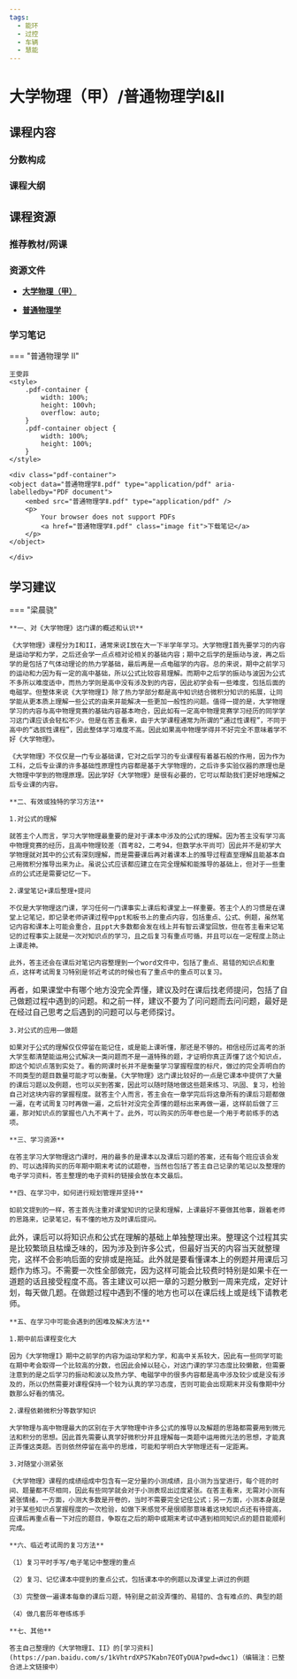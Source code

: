 ```yaml
---
tags:
  - 能环
  - 过控
  - 车辆
  - 慧能
---
```


# 大学物理（甲）/普通物理学I&II

## 课程内容

### 分数构成

### 课程大纲

## 课程资源

### 推荐教材/网课

### 资源文件

- [**大学物理（甲）**](https://pan.baidu.com/s/1E8whc8E9Uu6wAU4hu_k9PQ?pwd=3j9f)

- [**普通物理学**](https://pan.baidu.com/s/1a0hFpsGAdyW26mhAwswTtA?pwd=7p76)

### 学习笔记

=== "普通物理学 II"

    王雯菲
    <style>
        .pdf-container {
            width: 100%;
            height: 100vh;
            overflow: auto;
        }
        .pdf-container object {
            width: 100%;
            height: 100%;
        }
    </style>

    <div class="pdf-container">
    <object data="普通物理学Ⅱ.pdf" type="application/pdf" aria-labelledby="PDF document">
        <embed src="普通物理学Ⅱ.pdf" type="application/pdf" />
        <p>
            Your browser does not support PDFs
            <a href="普通物理学Ⅱ.pdf" class="image fit">下载笔记</a>
        </p>
    </object>

    </div>

## 学习建议

=== "梁晨骁"

    **一、对《大学物理》这门课的概述和认识**

    《大学物理》课程分为I和II，通常来说I放在大一下半学年学习。大学物理I首先要学习的内容是运动学和力学，之后还会学一点点相对论相关的基础内容；期中之后学的是振动与波，再之后学的是包括了气体动理论的热力学基础，最后再是一点电磁学的内容。总的来说，期中之前学习的运动和力因为有一定的高中基础，所以公式比较容易理解。而期中之后学的振动与波因为公式不多所以难度适中，而热力学则是高中没有涉及到的内容，因此初学会有一些难度，包括后面的电磁学。但整体来说《大学物理I》除了热力学部分都是高中知识结合微积分知识的拓展，让同学能从更本质上理解一些公式的由来并能解决一些更加一般性的问题。值得一提的是，大学物理学习的内容与高中物理竞赛的基础内容基本吻合，因此如有一定高中物理竞赛学习经历的同学学习这门课应该会轻松不少。但是在答主看来，由于大学课程通常为所谓的“通过性课程”，不同于高中的“选拔性课程”，因此整体学习难度不高。因此如果高中物理学得并不好完全不意味着学不好《大学物理》。

    《大学物理》不仅仅是一门专业基础课，它对之后学习的专业课程有着基石般的作用，因为作为工科，之后专业课的许多基础性原理性内容都是基于大学物理的，之后许多实验仪器的原理也是大物理中学到的物理原理。因此学好《大学物理》是很有必要的，它可以帮助我们更好地理解之后专业课的内容。

    **二、有效或独特的学习方法**

    1.对公式的理解

    就答主个人而言，学习大学物理最重要的是对于课本中涉及的公式的理解。因为答主没有学习高中物理竞赛的经历，且高中物理较差（首考82，二考94，但数学水平尚可）因此并不是初学大学物理就对其中的公式有深刻理解，而是需要课后再对着课本上的推导过程直至理解且能基本自己用微积分推导出来为止。虽说公式应该都应建立在完全理解和能推导的基础上，但对于一些重点的公式还是需要记忆一下。

    2.课堂笔记+课后整理+提问
   
    不仅是大学物理这门课，学习任何一门课事实上课后和课堂上一样重要。答主个人的习惯是在课堂上记笔记，即记录老师讲课过程中ppt和板书上的重点内容，包括重点、公式、例题，虽然笔记内容和课本上可能会重合，且ppt大多数都会发在线上并有智云课堂回放，但在答主看来记笔记的过程事实上就是一次对知识点的学习，且之后复习有重点可循，并且可以在一定程度上防止上课走神。

    此外，答主还会在课后对笔记内容整理到一个word文件中，包括了重点、易错的知识点和重点，这样考试周复习特别是邻近考试的时候也有了重点中的重点可以复习。
再者，如果课堂中有哪个地方没完全弄懂，建议及时在课后找老师提问，包括了自己做题过程中遇到的问题。和之前一样，建议不要为了问问题而去问问题，最好是在经过自己思考之后遇到的问题可以与老师探讨。

    3.对公式的应用——做题

    如果对于公式的理解仅仅停留在能记住，或是能上课听懂，那还是不够的。相信经历过高考的浙大学生都清楚能运用公式解决一类问题而不是一道特殊的题，才证明你真正弄懂了这个知识点，即这个知识点落到实处了。看的网课时长并不是衡量学习掌握程度的标尺，做过的完全弄明白的不同类型的题目数量可能才可以衡量。《大学物理》这门课比较好的一点是它课本中提供了大量的课后习题以及例题，也可以买到答案，因此可以随时随地做这些题来练习、巩固、复习，检验自己对这块内容的掌握程度。就答主个人而言，答主会在一章学完后将这章所有的课后习题都做一遍，在考试周复习时再做一遍，之后针对没完全弄懂的题标出来再做一遍，这样前后做了三遍，那对知识点的掌握也八九不离十了。此外，可以购买的历年卷也是一个用于考前练手的选项。

    **三、学习资源**

    在答主学习大学物理这门课时，用的最多的是课本以及课后习题的答案，还有每个班应该会发的、可以选择购买的历年期中期末考试的试题卷，当然也包括了答主自己记录的笔记以及整理的电子学习资料，答主整理的电子资料的链接会放在本文最后。

    **四、在学习中，如何进行规划管理并坚持**

    如前文提到的一样，答主首先注重对课堂知识的记录和理解，上课最好不要做其他事，跟着老师的思路来，记录笔记，有不懂的地方及时课后提问。
此外，课后可以将知识点和公式在理解的基础上单独整理出来。整理这个过程其实是比较繁琐且枯燥乏味的，因为涉及到许多公式，但最好当天的内容当天就整理完，这样不会影响后面的安排或是拖延。此外就是要看懂课本上的例题并用课后习题作为练习。不需要一次性全部做完，因为这样可能会比较费时特别是如果卡在一道题的话且接受程度不高。答主建议可以把一章的习题分散到一周来完成，定好计划，每天做几题。在做题过程中遇到不懂的地方也可以在课后线上或是线下请教老师。

    **五、在学习中可能会遇到的困难及解决方法**

    1.期中前后课程变化大

    因为《大学物理I》期中之前学的内容为运动学和力学，和高中关系较大，因此有一些同学可能在期中考会取得一个比较高的分数，也因此会掉以轻心，对这门课的学习态度比较懒散，但需要注意到的是之后学习的振动和波以及热力学、电磁学中的很多内容都是高中涉及较少或是没有涉及的，所以仍然需要对课程保持一个较为认真的学习态度，否则可能会出现期末并没有像期中分数那么好看的情况。

    2.课程依赖微积分等数学知识

    大学物理与高中物理最大的区别在于大学物理中许多公式的推导以及解题的思路都需要用到微元法和积分的思想。因此首先需要认真学好微积分并且理解每一类题中运用微元法的思想，才能真正弄懂这类题。否则依然停留在高中的思维，可能和学明白大学物理还有一定距离。

    3.对随堂小测紧张

    《大学物理》课程的成绩组成中包含有一定分量的小测成绩，且小测为当堂进行，每个班的时间、题量都不尽相同，因此有些同学就会对于小测表现出过度紧张。在答主看来，无需对小测有紧张情绪，一方面，小测大多数是开卷的，当时不需要完全记住公式；另一方面，小测本身就是对于某些知识点掌握程度的一次检验，如做下来感觉不是很顺那意味着这块知识点还有待提高，应课后再重点看一下对应的题目，争取在之后的期中或期末考试中遇到相同知识点的题目能顺利完成。

    **六、临近考试周的复习方法**

    （1）复习平时手写/电子笔记中整理的重点

    （2）复习、记忆课本中提到的重点公式，包括课本中的例题以及课堂上讲过的例题

    （3）完整做一遍课本每章的课后习题，特别是之前没弄懂的、易错的、含有难点的、典型的题

    （4）做几套历年卷练练手

    **七、其他**

    答主自己整理的《大学物理I、II》的[学习资料](https://pan.baidu.com/s/1kVhtrdXPS7Kabn7EOTyDUA?pwd=dwc1)（编辑注：已整合进上文链接中）
